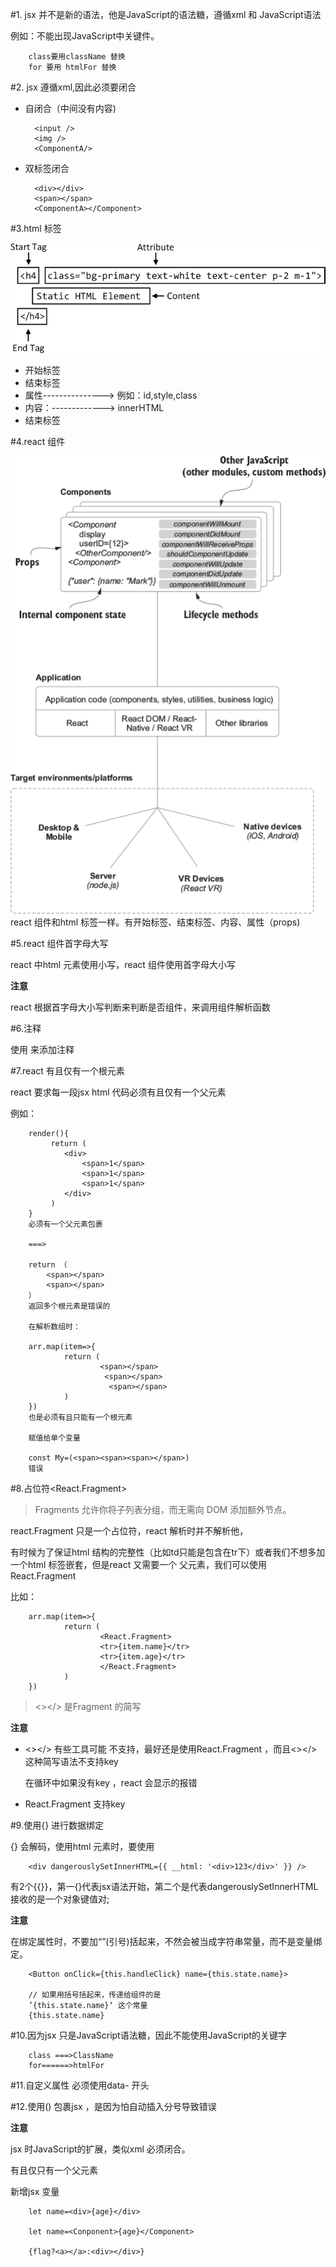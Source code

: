#1. jsx 并不是新的语法，他是JavaScript的语法糖，遵循xml 和 JavaScript语法

例如：不能出现JavaScript中关键件。

        class要用className 替换
        for 要用 htmlFor 替换

#2. jsx 遵循xml,因此必须要闭合

+ 自闭合（中间没有内容)

        <input />
        <img />
        <ComponentA/>
+ 双标签闭合
  
        <div></div>
        <span></span>
        <ComponentA></Component>

#3.html 标签

![avatar](/assets/htmlElement.png)

+ 开始标签
+ 结束标签
+ 属性---------------> 例如：id,style,class
+ 内容：-------------> innerHTML 
+ 结束标签

#4.react 组件

![avatar](/assets/reactComponent.png)
react 组件和html 标签一样。有开始标签、结束标签、内容、属性（props) 

#5.react 组件首字母大写

react 中html 元素使用小写，react 组件使用首字母大小写

**注意**

react 根据首字母大小写判断来判断是否组件，来调用组件解析函数

#6.注释

使用<!--注释---> 来添加注释

#7.react 有且仅有一个根元素

react 要求每一段jsx html 代码必须有且仅有一个父元素

例如：

        render(){
             return (
                <div>
                    <span>1</span>
                    <span>1</span>
                    <span>1</span>
                </div>
             )   
        }
        必须有一个父元素包裹
        
        ===>

        return （
            <span></span>
            <span></span>
        ）
        返回多个根元素是错误的

        在解析数组时：

        arr.map(item=>{
                return (
                        <span></span>
                         <span></span>
                          <span></span>
                )
        })
        也是必须有且只能有一个根元素

        赋值给单个变量

        const My=(<span><span><span></span>)
        错误


#8.占位符<React.Fragment>

> Fragments 允许你将子列表分组，而无需向 DOM 添加额外节点。

react.Fragment 只是一个占位符，react 解析时并不解析他，

有时候为了保证html 结构的完整性（比如td只能是包含在tr下）或者我们不想多加一个html 标签嵌套，但是react 又需要一个
父元素，我们可以使用React.Fragment 

比如：

        arr.map(item=>{
                return (
                        <React.Fragment>
                        <tr>{item.name}</tr>
                        <tr>{item.age}</tr>
                        </React.Fragment>
                )
        })

> <></> 是Fragment 的简写

**注意**

+ <></> 有些工具可能 不支持，最好还是使用React.Fragment ，而且<></>这种简写语法不支持key 
   
   在循环中如果没有key ，react 会显示的报错
+ React.Fragment 支持key

#9.使用{} 进行数据绑定

{} 会解码，使用html 元素时，要使用

        <div dangerouslySetInnerHTML={{ __html: '<div>123</div>' }} />

有2个{{}}，第一{}代表jsx语法开始，第二个是代表dangerouslySetInnerHTML接收的是一个对象键值对;

**注意**

在绑定属性时，不要加“”(引号)括起来，不然会被当成字符串常量，而不是变量绑定。

        <Button onClick={this.handleClick} name={this.state.name}>

        // 如果用括号括起来，传递给组件的是 
        ’{this.state.name}‘ 这个常量
        {this.state.name}

#10.因为jsx 只是JavaScript语法糖，因此不能使用JavaScript的关键字

        class ===>ClassName
        for======>htmlFor

#11.自定义属性 必须使用data- 开头

#12.使用() 包裹jsx ，是因为怕自动插入分号导致错误

**注意**

jsx 时JavaScript的扩展，类似xml 必须闭合。

有且仅只有一个父元素

新增jsx 变量

        let name=<div>{age}</div>

        let name=<Conponent>{age}</Component>

        {flag?<a></a>:<div></div>}



